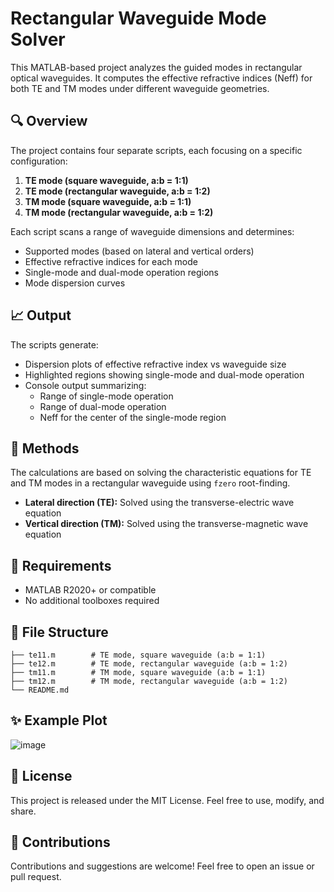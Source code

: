 
# Rectangular Waveguide Mode Solver

This MATLAB-based project analyzes the guided modes in rectangular optical waveguides. It computes the effective refractive indices (Neff) for both TE and TM modes under different waveguide geometries.

## 🔍 Overview

The project contains four separate scripts, each focusing on a specific configuration:

1. **TE mode (square waveguide, a:b = 1:1)**
2. **TE mode (rectangular waveguide, a:b = 1:2)**
3. **TM mode (square waveguide, a:b = 1:1)**
4. **TM mode (rectangular waveguide, a:b = 1:2)**

Each script scans a range of waveguide dimensions and determines:
- Supported modes (based on lateral and vertical orders)
- Effective refractive indices for each mode
- Single-mode and dual-mode operation regions
- Mode dispersion curves

## 📈 Output

The scripts generate:
- Dispersion plots of effective refractive index vs waveguide size
- Highlighted regions showing single-mode and dual-mode operation
- Console output summarizing:
  - Range of single-mode operation
  - Range of dual-mode operation
  - Neff for the center of the single-mode region

## 🧠 Methods

The calculations are based on solving the characteristic equations for TE and TM modes in a rectangular waveguide using `fzero` root-finding.

- **Lateral direction (TE):** Solved using the transverse-electric wave equation
- **Vertical direction (TM):** Solved using the transverse-magnetic wave equation

## 🧰 Requirements

- MATLAB R2020+ or compatible
- No additional toolboxes required

## 📁 File Structure

```plaintext
├── te11.m        # TE mode, square waveguide (a:b = 1:1)
├── te12.m        # TE mode, rectangular waveguide (a:b = 1:2)
├── tm11.m        # TM mode, square waveguide (a:b = 1:1)
├── tm12.m        # TM mode, rectangular waveguide (a:b = 1:2)
└── README.md
```

## ✨ Example Plot
![image](https://github.com/user-attachments/assets/a3f30aa0-c615-4c94-aed5-5b9e8292bdce)


## 📜 License

This project is released under the MIT License. Feel free to use, modify, and share.

## 🤝 Contributions

Contributions and suggestions are welcome! Feel free to open an issue or pull request.

